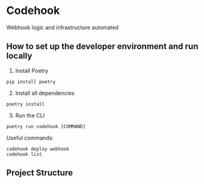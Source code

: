 # Codehook

Webhook logic and infrastructure automated

## How to set up the developer environment and run locally

1. Install Poetry 

```
pip install poetry
```

2. Install all dependencies

```
poetry install
```

3. Run the CLI
```
poetry run codehook [COMMAND]
```

Useful commands:
```
codehook deploy webhook
codehook list
```

## Project Structure

